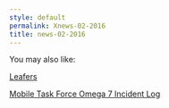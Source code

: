 ```yaml
---
style: default
permalink: Xnews-02-2016
title: news-02-2016
---
```

You may also like:

[Leafers](http://scp-wiki.net/leafers)

[Mobile Task Force Omega 7 Incident Log](http://scp-wiki.net/scp-076-2)
